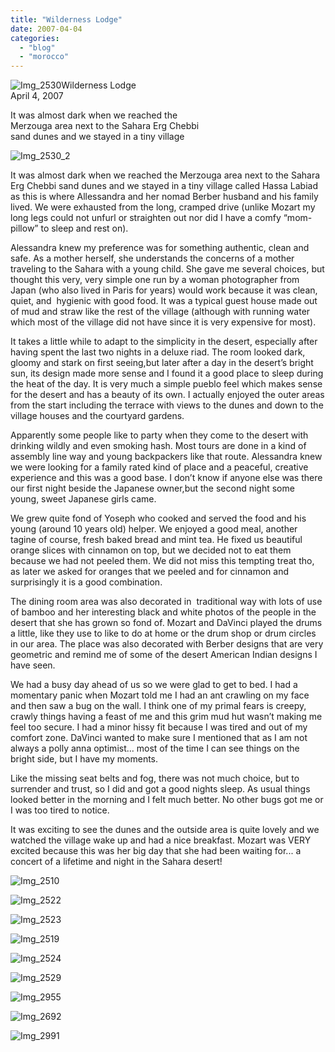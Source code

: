 ```yaml
---
title: "Wilderness Lodge"
date: 2007-04-04
categories: 
  - "blog"
  - "morocco"
---
```


![Img_2530](https://pub-ac94b3f306b24c0dba4238943c97f2e1.r2.dev/photos/uncategorized/2008/03/27/img_2530.png)Wilderness Lodge  
April 4, 2007

It was almost dark when we reached the  
Merzouga area next to the Sahara Erg Chebbi  
sand dunes and we stayed in a tiny village

<!--more-->

![Img_2530_2](https://pub-ac94b3f306b24c0dba4238943c97f2e1.r2.dev/photos/uncategorized/2008/03/27/img_2530_2.png)

  
It was almost dark when we reached the Merzouga area next to the Sahara Erg Chebbi sand dunes and we stayed in a tiny village called Hassa Labiad as this is where Allessandra and her nomad Berber husband and his family lived. We were exhausted from the long, cramped drive (unlike Mozart my long legs could not unfurl or straighten out nor did I have a comfy “mom-pillow” to sleep and rest on).

Alessandra knew my preference was for something authentic, clean and safe. As a mother herself, she understands the concerns of a mother traveling to the Sahara with a young child. She gave me several choices, but thought this very, very simple one run by a woman photographer from Japan (who also lived in Paris for years) would work because it was clean, quiet, and  hygienic with good food. It was a typical guest house made out of mud and straw like the rest of the village (although with running water which most of the village did not have since it is very expensive for most).

It takes a little while to adapt to the simplicity in the desert, especially after having spent the last two nights in a deluxe riad. The room looked dark, gloomy and stark on first seeing,but later after a day in the desert’s bright sun, its design made more sense and I found it a good place to sleep during the heat of the day. It is very much a simple pueblo feel which makes sense for the desert and has a beauty of its own. I actually enjoyed the outer areas from the start including the terrace with views to the dunes and down to the village houses and the courtyard gardens.

Apparently some people like to party when they come to the desert with drinking wildly and even smoking hash. Most tours are done in a kind of assembly line way and young backpackers like that route. Alessandra knew we were looking for a family rated kind of place and a peaceful, creative experience and this was a good base. I don’t know if anyone else was there our first night beside the Japanese owner,but the second night some young, sweet Japanese girls came.

We grew quite fond of Yoseph who cooked and served the food and his young (around 10 years old) helper. We enjoyed a good meal, another tagine of course, fresh baked bread and mint tea. He fixed us beautiful orange slices with cinnamon on top, but we decided not to eat them because we had not peeled them. We did not miss this tempting treat tho, as later we asked for oranges that we peeled and for cinnamon and surprisingly it is a good combination.

The dining room area was also decorated in  traditional way with lots of use of bamboo and her interesting black and white photos of the people in the desert that she has grown so fond of. Mozart and DaVinci played the drums a little, like they use to like to do at home or the drum shop or drum circles in our area. The place was also decorated with Berber designs that are very geometric and remind me of some of the desert American Indian designs I have seen.

We had a busy day ahead of us so we were glad to get to bed. I had a momentary panic when Mozart told me I had an ant crawling on my face and then saw a bug on the wall. I think one of my primal fears is creepy, crawly things having a feast of me and this grim mud hut wasn’t making me feel too secure. I had a minor hissy fit because I was tired and out of my comfort zone. DaVinci wanted to make sure I mentioned that as I am not always a polly anna optimist... most of the time I can see things on the bright side, but I have my moments.

Like the missing seat belts and fog, there was not much choice, but to surrender and trust, so I did and got a good nights sleep. As usual things looked better in the morning and I felt much better. No other bugs got me or I was too tired to notice.

It was exciting to see the dunes and the outside area is quite lovely and we watched the village wake up and had a nice breakfast. Mozart was VERY excited because this was her big day that she had been waiting for... a concert of a lifetime and night in the Sahara desert!

![Img_2510](https://pub-ac94b3f306b24c0dba4238943c97f2e1.r2.dev/photos/uncategorized/2008/03/27/img_2510.png)

![Img_2522](https://pub-ac94b3f306b24c0dba4238943c97f2e1.r2.dev/photos/uncategorized/2008/03/27/img_2522.png)

![Img_2523](https://pub-ac94b3f306b24c0dba4238943c97f2e1.r2.dev/photos/uncategorized/2008/03/27/img_2523.png)

![Img_2519](https://pub-ac94b3f306b24c0dba4238943c97f2e1.r2.dev/photos/uncategorized/2008/03/27/img_2519.png)

![Img_2524](https://pub-ac94b3f306b24c0dba4238943c97f2e1.r2.dev/photos/uncategorized/2008/03/27/img_2524.png)

![Img_2529](https://pub-ac94b3f306b24c0dba4238943c97f2e1.r2.dev/photos/uncategorized/2008/03/27/img_2529.png)

![Img_2955](https://pub-ac94b3f306b24c0dba4238943c97f2e1.r2.dev/photos/uncategorized/2008/03/27/img_2955.png)

![Img_2692](https://pub-ac94b3f306b24c0dba4238943c97f2e1.r2.dev/photos/uncategorized/2008/03/27/img_2692.png)

![Img_2991](https://pub-ac94b3f306b24c0dba4238943c97f2e1.r2.dev/photos/uncategorized/2008/03/27/img_2991.png)
